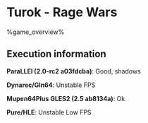 # Turok - Rage Wars 

%game_overview%

## Execution information

**ParaLLEl (2.0-rc2 a03fdcba)**: Good, shadows

**Dynarec/Gln64**: Unstable FPS

**Mupen64Plus GLES2 (2.5 ab8134a)**: Ok

**Pure/HLE**: Unstable Low FPS